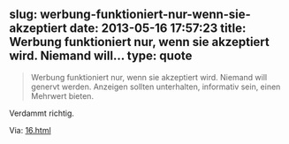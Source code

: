 slug: werbung-funktioniert-nur-wenn-sie-akzeptiert
date: 2013-05-16 17:57:23
title: Werbung funktioniert nur, wenn sie akzeptiert wird. Niemand will...
type: quote
---

> Werbung funktioniert nur, wenn sie akzeptiert wird. Niemand will genervt werden. Anzeigen sollten unterhalten, informativ sein, einen Mehrwert bieten.

Verdammt richtig.

 Via: [16.html](http://meedia.de/internet/werbung-hat-sich-zu-weit-vom-nutzer-entfernt/2013/05/16.html)
